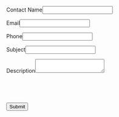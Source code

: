 <html>
<!--  ----------------------------------------------------------------------  -->
<!--  NOTE: Please add the following <META> element to your page <HEAD>.      -->
<!--  If necessary, please modify the charset parameter to specify the        -->
<!--  character set of your HTML page.                                        -->
<!--  ----------------------------------------------------------------------  -->

<META HTTP-EQUIV="Content-type" CONTENT="text/html; charset=UTF-8">

<!--  ----------------------------------------------------------------------  -->
<!--  NOTE: Please add the following <FORM> element to your page.             -->
<!--  ----------------------------------------------------------------------  -->

<form action="https://webto.salesforce.com/servlet/servlet.WebToCase?encoding=UTF-8" method="POST">

<input type=hidden name="orgid" value="00D8c0000015heN">
<input type=hidden name="retURL" value="https://www.infallibletechie.com">

<!--  ----------------------------------------------------------------------  -->
<!--  NOTE: These fields are optional debugging elements. Please uncomment    -->
<!--  these lines if you wish to test in debug mode.                          -->
<!--  <input type="hidden" name="debug" value=1>                              -->
<!--  <input type="hidden" name="debugEmail" value="magulan30@gmail.com">     -->
<!--  ----------------------------------------------------------------------  -->

<label for="name">Contact Name</label><input  id="name" maxlength="80" name="name" size="20" type="text" /><br>

<label for="email">Email</label><input  id="email" maxlength="80" name="email" size="20" type="text" /><br>

<label for="phone">Phone</label><input  id="phone" maxlength="40" name="phone" size="20" type="text" /><br>

<label for="subject">Subject</label><input  id="subject" maxlength="80" name="subject" size="20" type="text" /><br>

<label for="description">Description</label><textarea name="description"></textarea><br>

<!--<label for="status">Status</label><select  id="status" name="status"><option value="">--None--</option><option value="New">New</option>
<option value="Working">Working</option>
<option value="Escalated">Escalated</option>
<option value="Closed">Closed</option>
</select><br>-->

<input type="hidden"  id="external" name="external" value="New from Web to Case" /><br>

<input type="hidden"  id="external" name="external" value="1" /><br>

<input type="submit" name="submit">

</form>

</html>

